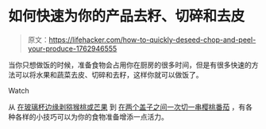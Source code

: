 # 如何快速为你的产品去籽、切碎和去皮

> 原文：<https://lifehacker.com/how-to-quickly-deseed-chop-and-peel-your-produce-1762946555>

当你只想做饭的时候，准备食物会占用你在厨房的很多时间，但是有很多快速的方法可以将水果和蔬菜去皮、切碎和去籽，这样你就可以做饭了。

Watch

从 [在玻璃杯边缘剥猕猴桃或芒果](http://lifehacker.com/how-to-peel-a-mango-in-under-10-seconds-1603398060) 到 [在两个盖子之间一次切一串樱桃番茄](http://lifehacker.com/top-10-crazy-kitchen-tricks-that-speed-up-your-cooking-5899974#_ga=1.178129248.410417895.1430444016) ，有各种各样的小技巧可以为你的食物准备增添一点活力。